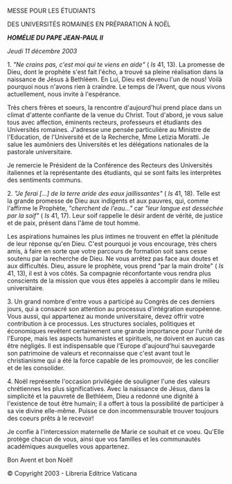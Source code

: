 MESSE POUR LES ÉTUDIANTS

DES UNIVERSITÉS ROMAINES EN PRÉPARATION À NOËL

***HOMÉLIE DU PAPE JEAN-PAUL II***

*Jeudi 11 décembre 2003*

1. *"Ne crains pas, c'est moi qui te viens en aide"* ( *Is* 41, 13). La promesse de Dieu, dont le prophète s'est fait l'écho, a trouvé sa pleine réalisation dans la naissance de Jésus à Bethléem. En Lui, Dieu est devenu l'un de nous! Voilà pourquoi nous n'avons rien à craindre. Le temps de l'Avent, que nous vivons actuellement, nous invite à l'espérance.

Très chers frères et soeurs, la rencontre d'aujourd'hui prend place dans un climat d'attente confiante de la venue du Christ. Tout d'abord, je vous salue tous avec affection, éminents recteurs, professeurs et étudiants des Universités romaines. J'adresse une pensée particulière au Ministre de l'Education, de l'Université et de la Recherche, Mme Letizia Moratti. Je salue les aumôniers des Universités et les délégations nationales de la pastorale universitaire.

Je remercie le Président de la Conférence des Recteurs des Universités italiennes et la représentante des étudiants, qui se sont faits les interprètes des sentiments communs.

2. *"Je ferai \[...\] de la terre aride des eaux jaillissantes"* ( *Is* 41, 18). Telle est la grande promesse de Dieu aux indigents et aux pauvres, qui, comme l'affirme le Prophète, *"cherchent de l'eau..."* car *"leur langue est desséchée par la soif"* ( *Is* 41, 17). Leur soif rappelle le désir ardent de vérité, de justice et de paix, présent dans l'âme de tout homme.

Les aspirations humaines les plus intimes ne trouvent en effet la plénitude de leur réponse qu'en Dieu. C'est pourquoi je vous encourage, très chers amis, à faire en sorte que votre parcours de formation soit sans cesse soutenu par la recherche de Dieu. Ne vous arrêtez pas face aux doutes et aux difficultés. Dieu, assure le prophète, vous prend "par la main droite" ( *Is* 41, 13), il est à vos côtés. Sa compagnie réconfortante vous rendra plus conscients de la mission que vous êtes appelés à accomplir dans le milieu universitaire.

3. Un grand nombre d'entre vous a participé au Congrès de ces derniers jours, qui a consacré son attention au processus d'intégration européenne. Vous aussi, qui appartenez au monde universitaire, devez offrir votre contribution à ce processus. Les structures sociales, politiques et économiques revêtent certainement une grande importance pour l'unité de l'Europe, mais les aspects humanistes et spirituels, ne doivent en aucun cas être négligés. Il est indispensable que l'Europe d'aujourd'hui sauvegarde son patrimoine de valeurs et reconnaisse que c'est avant tout le christianisme qui a été la force capable de les promouvoir, de les concilier et de les consolider.

4. Noël représente l'occasion privilégiée de souligner l'une des valeurs chrétiennes les plus significatives. Avec la naissance de Jésus, dans la simplicité et la pauvreté de Bethléem, Dieu a redonné une dignité à l'existence de tout être humain; il a offert à tous la possibilité de participer à sa vie divine elle-même. Puisse ce don incommensurable trouver toujours des coeurs prêts à le recevoir!

Je confie à l'intercession maternelle de Marie ce souhait et ce voeu. Qu'Elle protège chacun de vous, ainsi que vos familles et les communautés académiques auxquelles vous appartenez.

Bon Avent et bon Noël!

© Copyright 2003 - Libreria Editrice Vaticana